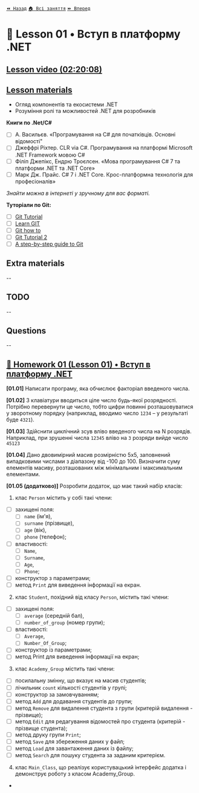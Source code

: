 [`⏪ Назад`](../)  [`🏠 Всі заняття`](../../README.md)  [`⏩ Вперед`](../02/README.md)

# 📗 Lesson 01 • Вступ в платформу .NET

## [Lesson video (02:20:08)](https://youtu.be/yiWcPy6YFbQ)

## [Lesson materials](https://lms.ithillel.ua/groups/65a65fe34c3a2d3372eef8ea/lessons/65a65fe44c3a2d3372eef96f)

- Огляд компонентів та екосистеми .NET  
- Розуміння ролі та можливостей .NET для розробників  

**Книги по .Net/C#**

- [ ] А. Васильєв. «Програмування на С# для початківців. Основні відомості"  
- [ ] Джеффрі Ріхтер. CLR via C#. Програмування на платформі Microsoft .NET Framework мовою C#  
- [ ] Філіп Джепікс, Ендрю Троєлсен. «Мова програмування C# 7 та платформи .NET та .NET Core»  
- [ ] Марк Дж. Прайс. C# 7 і .NET Core. Крос-платформна технологія для професіоналів»  

*Знайти можна в інтернеті у зручному для вас форматі.*

**Туторіали по Git:**

- [ ] [Git Tutorial](https://www.w3schools.com/git/)
- [ ] [Learn GIT](https://www.atlassian.com/git/tutorials)
- [ ] [Git how to](https://githowto.com/setup)
- [ ] [Git Tutorial 2](https://www.tutorialspoint.com/git/index.htm)
- [ ] [A step-by-step guide to Git](https://opensource.com/article/18/1/step-step-guide-git)

## Extra materials

--

## TODO
--

## Questions
--

## [📕 Homework 01 (Lesson 01) • Вступ в платформу .NET](https://lms.ithillel.ua/groups/65a65fe34c3a2d3372eef8ea/homeworks/65e9d1b3940cf5c66423f4a0)

**[01.01]**
Написати програму, яка обчислює факторіал введеного числа.

**[01.02]**
З клавіатури вводиться ціле число будь-якої розрядності.
Потрібно перевернути це число, тобто цифри повинні розташовуватися у зворотному порядку (наприклад, вводимо число `1234` – у результаті буде `4321`).

**[01.03]**
Здійснити циклічний зсув вліво введеного числа на N розрядів. 
Наприклад, при зрушенні числа `12345` вліво на `3` розряди вийде число `45123`  

**[01.04]**
Дано двовимірний масив розмірністю 5х5, заповнений випадковими числами з діапазону від -100 до 100. Визначити суму елементів масиву, розташованих між мінімальним і максимальним елементами.

**[01.05 (додатково)]**
Розробити додаток, що має такий набір класів:

1) клас `Person` містить у собі такі члени:  
- [ ] захищені поля:  
	- [ ] `name` (ім'я),   
	- [ ] `surname` (прізвище),  
	- [ ] `age` (вік),  
	- [ ] `phone` (телефон);  
- [ ] властивості:  
	- [ ] `Name`,  
	- [ ] `Surname`,  
	- [ ] `Age`,  
	- [ ] `Phone`; 
- [ ] конструктор з параметрами;  
- [ ] метод `Print` для виведення інформації на екран.  

2) клас `Student`, похідний від класу `Person`, містить такі члени:  
- [ ] захищені поля: 
	- [ ] `average` (середній бал),  
	- [ ] `number_of_group` (номер групи);  
- [ ] властивості:  
	- [ ] `Average`,  
	- [ ] `Number_Of_Group`;  
- [ ] конструктор із параметрами;  
- [ ] метод Print для виведення інформації на екран;

3) клас `Academy_Group` містить такі члени:  
- [ ] посилальну змінну, що вказує на масив студентів;  
- [ ] лічильник `count` кількості студентів у групі;  
- [ ] конструктор за замовчуванням;  
- [ ] метод `Add` для додавання студентів до групи;  
- [ ] метод `Remove` для видалення студента з групи (критерій видалення - прізвище);
- [ ] метод `Edit` для редагування відомостей про студента (критерій - прізвище студента);
- [ ] метод друку групи `Print`;
- [ ] метод `Save` для збереження даних у файл;
- [ ] метод `Load` для завантаження даних із файлу;
- [ ] метод `Search` для пошуку студента за заданим критерієм.

4) клас `Main_Class`, що реалізує користувацький інтерфейс додатка і демонструє роботу з класом Academy_Group.

-
